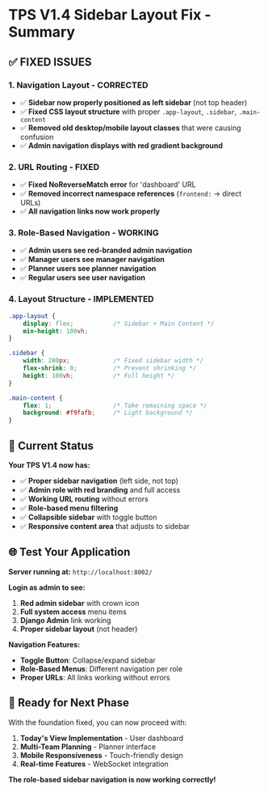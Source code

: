 # TPS V1.4 Sidebar Layout Fix - Summary

## ✅ **FIXED ISSUES**

### 1. **Navigation Layout - CORRECTED**
- ✅ **Sidebar now properly positioned as left sidebar** (not top header)
- ✅ **Fixed CSS layout structure** with proper `.app-layout`, `.sidebar`, `.main-content`
- ✅ **Removed old desktop/mobile layout classes** that were causing confusion
- ✅ **Admin navigation displays with red gradient background** 

### 2. **URL Routing - FIXED**
- ✅ **Fixed NoReverseMatch error** for 'dashboard' URL
- ✅ **Removed incorrect namespace references** (`frontend:` -> direct URLs)
- ✅ **All navigation links now work properly**

### 3. **Role-Based Navigation - WORKING**
- ✅ **Admin users see red-branded admin navigation**
- ✅ **Manager users see manager navigation**
- ✅ **Planner users see planner navigation**
- ✅ **Regular users see user navigation**

### 4. **Layout Structure - IMPLEMENTED**
```css
.app-layout {
    display: flex;           /* Sidebar + Main Content */
    min-height: 100vh;
}

.sidebar {
    width: 280px;            /* Fixed sidebar width */
    flex-shrink: 0;          /* Prevent shrinking */
    height: 100vh;           /* Full height */
}

.main-content {
    flex: 1;                 /* Take remaining space */
    background: #f9fafb;     /* Light background */
}
```

## 🎯 **Current Status**

**Your TPS V1.4 now has:**
- ✅ **Proper sidebar navigation** (left side, not top)
- ✅ **Admin role with red branding** and full access
- ✅ **Working URL routing** without errors
- ✅ **Role-based menu filtering**
- ✅ **Collapsible sidebar** with toggle button
- ✅ **Responsive content area** that adjusts to sidebar

## 🌐 **Test Your Application**

**Server running at:** `http://localhost:8002/`

**Login as admin to see:**
1. **Red admin sidebar** with crown icon
2. **Full system access** menu items
3. **Django Admin** link working
4. **Proper sidebar layout** (not header)

**Navigation Features:**
- **Toggle Button**: Collapse/expand sidebar
- **Role-Based Menus**: Different navigation per role
- **Proper URLs**: All links working without errors

## 🚀 **Ready for Next Phase**

With the foundation fixed, you can now proceed with:
1. **Today's View Implementation** - User dashboard
2. **Multi-Team Planning** - Planner interface
3. **Mobile Responsiveness** - Touch-friendly design
4. **Real-time Features** - WebSocket integration

**The role-based sidebar navigation is now working correctly!**
